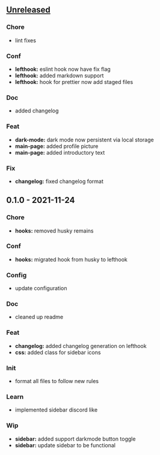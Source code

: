 <a name="unreleased"></a>
## [Unreleased]

### Chore
- lint fixes

### Conf
- **lefthook:** eslint hook now have fix flag
- **lefthook:** added markdown support
- **lefthook:** hook for prettier now add staged files

### Doc
- added changelog

### Feat
- **dark-mode:** dark mode now persistent via local storage
- **main-page:** added profile picture
- **main-page:** added introductory text

### Fix
- **changelog:** fixed changelog format


<a name="0.1.0"></a>
## 0.1.0 - 2021-11-24
### Chore
- **hooks:** removed husky remains

### Conf
- **hooks:** migrated hook from husky to lefthook

### Config
- update configuration

### Doc
- cleaned up readme

### Feat
- **changelog:** added changelog generation on lefthook
- **css:** added class for sidebar icons

### Init
- format all files to follow new rules

### Learn
- implemented sidebar discord like

### Wip
- **sidebar:** added support darkmode button toggle
- **sidebar:** update sidebar to be functional


[Unreleased]: https://github.com/tigorlazuardi/at-home/compare/0.1.0...HEAD
